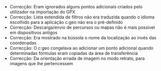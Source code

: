 ##
- Correcção: Eram ignorados alguns pontos adicionais criados pelo utilizador na importação do GPX
- Correcção: Lista extendida de filtros não era traduzida quando o idioma escolhido para a aplicação c:geo não era o pré-definido
- Correcção: Descarga/envio de percursos ou mapas não é mais possível em dispositivos antigos
- Correcção: Era mostrado na bússola o nome da localização ao invés das coordenadas
- Correcção: O c:geo congelava ao adicionar um ponto adicional quando determinadas fórmulas eram copiadas da área de transferência
- Correcção: Da orientação errada de imagem no modo retrato, para imagens que lhe pertencessem
